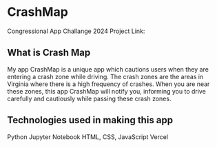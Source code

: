 # CrashMap
Congressional App Challange 2024 Project
Link: 
## What is Crash Map
My app CrashMap is a unique app which cautions users when they are entering a crash zone while driving. The crash zones are the areas in Virginia where there is a high frequency of crashes. When you are near these zones, this app CrashMap will notify you, informing you to drive carefully and cautiously while passing these crash zones.
## Technologies used in making this app
Python
Jupyter Notebook
HTML, CSS, JavaScript
Vercel
